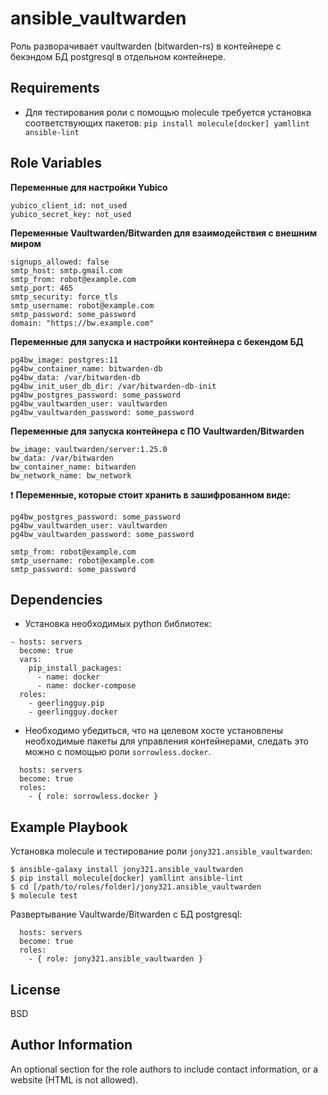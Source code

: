 ansible_vaultwarden
=========

Роль разворачивает vaultwarden (bitwarden-rs) в контейнере с бекэндом БД postgresql в отдельном контейнере. 

Requirements
------------
- Для тестирования роли с помощью molecule требуется установка соответствующих пакетов:
`pip install molecule[docker] yamllint ansible-lint`

Role Variables
--------------

**Переменные для настройки Yubico**
```
yubico_client_id: not_used
yubico_secret_key: not_used
```

**Переменные Vaultwarden/Bitwarden для взаимодействия с внешним миром**
```
signups_allowed: false
smtp_host: smtp.gmail.com
smtp_from: robot@example.com
smtp_port: 465
smtp_security: force_tls
smtp_username: robot@example.com
smtp_password: some_password
domain: "https://bw.example.com"
```

**Переменные для запуска и настройки контейнера с бекендом БД**
```
pg4bw_image: postgres:11
pg4bw_container_name: bitwarden-db
pg4bw_data: /var/bitwarden-db
pg4bw_init_user_db_dir: /var/bitwarden-db-init
pg4bw_postgres_password: some_password
pg4bw_vaultwarden_user: vaultwarden
pg4bw_vaultwarden_password: some_password
```

**Переменные для запуска контейнера с ПО Vaultwarden/Bitwarden**
```
bw_image: vaultwarden/server:1.25.0
bw_data: /var/bitwarden
bw_container_name: bitwarden
bw_network_name: bw_network
```

❗ **Переменные, которые стоит хранить в зашифрованном виде:**
```
pg4bw_postgres_password: some_password
pg4bw_vaultwarden_user: vaultwarden
pg4bw_vaultwarden_password: some_password

smtp_from: robot@example.com
smtp_username: robot@example.com
smtp_password: some_password
```

Dependencies
------------
- Установка необходимых python библиотек:
```
- hosts: servers
  become: true
  vars:
    pip_install_packages:
      - name: docker
      - name: docker-compose
  roles:
    - geerlingguy.pip
    - geerlingguy.docker
```
- Необходимо убедиться, что на целевом хосте установлены необходимые пакеты для управления контейнерами, следать это можно с помощью роли `sorrowless.docker`.
```
  hosts: servers
  become: true
  roles:
    - { role: sorrowless.docker }
```

Example Playbook
----------------
Установка molecule и тестирование роли `jony321.ansible_vaultwarden`:
```
$ ansible-galaxy install jony321.ansible_vaultwarden
$ pip install molecule[docker] yamllint ansible-lint
$ cd [/path/to/roles/folder]/jony321.ansible_vaultwarden
$ molecule test
```
Развертывание Vaultwarde/Bitwarden с БД postgresql:
```
  hosts: servers
  become: true
  roles:
    - { role: jony321.ansible_vaultwarden }
```
License
-------

BSD

Author Information
------------------

An optional section for the role authors to include contact information, or a website (HTML is not allowed).
